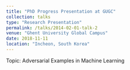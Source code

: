 ```yaml
---
title: "PhD Progress Presentation at GUGC"
collection: talks
type: "Research Presentation"
permalink: /talks/2014-02-01-talk-2
venue: "Ghent University Global Campus"
date: 2018-11-11
location: "Incheon, South Korea"
---
```


Topic: Adversarial Examples in Machine Learning
